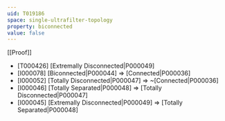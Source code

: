 ```yaml
---
uid: T019186
space: single-ultrafilter-topology
property: biconnected
value: false
---
```

[[Proof]]

* [T000426] [Extremally Disconnected|P000049]
* [I000078] [Biconnected|P000044] => [Connected|P000036]
* [I000052] [Totally Disconnected|P000047] => ~[Connected|P000036]
* [I000046] [Totally Separated|P000048] => [Totally Disconnected|P000047]
* [I000045] [Extremally Disconnected|P000049] => [Totally Separated|P000048]

